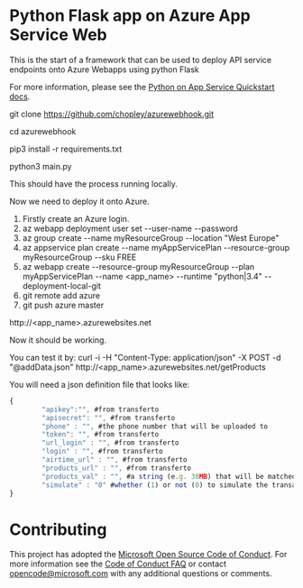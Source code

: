 # Python Flask app on Azure App Service Web

This is the start of a framework that can be used to deploy API service endpoints onto Azure Webapps using python Flask


For more information, please see the [Python on App Service Quickstart docs](https://docs.microsoft.com/en-us/azure/app-service-web/app-service-web-get-started-python).

git clone https://github.com/chopley/azurewebhook.git

cd azurewebhook

pip3 install -r requirements.txt

python3 main.py

This should have the process running locally.

Now we need to deploy it onto Azure. 

1. Firstly create an Azure login.
2. az webapp deployment user set --user-name <username> --password <password>
3. az group create --name myResourceGroup --location "West Europe"
4. az appservice plan create --name myAppServicePlan --resource-group myResourceGroup --sku FREE
5. az webapp create --resource-group myResourceGroup --plan myAppServicePlan --name <app_name> --runtime "python|3.4" --deployment-local-git
6. git remote add azure <deploymentLocalGitUrl-from-create-step>
7. git push azure master

http://<app_name>.azurewebsites.net

Now it should be working.

You can test it by:
curl -i -H "Content-Type: application/json" -X POST -d "@addData.json" http://<app_name>.azurewebsites.net/getProducts

You will need a json definition file that looks like:
```javascript
{
        "apikey":"", #from transferto
        "apisecret": "", #from transferto
        "phone" : "", #the phone number that will be uploaded to
        "token": "", #from transferto
        "url_login" : "", #from transferto
        "login" : "", #from transferto
        "airtime_url" : "", #from transferto
        "products_url" : "", #from transferto
        "products_val" : "", #a string (e.g. 30MB) that will be matched against available products to decide which product ID to load
        "simulate" : "0" #whether (1) or not (0) to simulate the transaction 
}
```
# Contributing

This project has adopted the [Microsoft Open Source Code of Conduct](https://opensource.microsoft.com/codeofconduct/). For more information see the [Code of Conduct FAQ](https://opensource.microsoft.com/codeofconduct/faq/) or contact [opencode@microsoft.com](mailto:opencode@microsoft.com) with any additional questions or comments.
